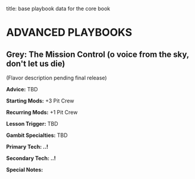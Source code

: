 title: base playbook data for the core book  


# ADVANCED PLAYBOOKS


## Grey: The Mission Control (o voice from the sky, don't let us die)

(Flavor description pending final release)

**Advice:** TBD

**Starting Mods:** +3 Pit Crew

**Recurring Mods:** +1 Pit Crew

**Lesson Trigger:** TBD

**Gambit Specialties:** TBD

**Primary Tech: ..!**

**Secondary Tech: ..!**

**Special Notes:**
